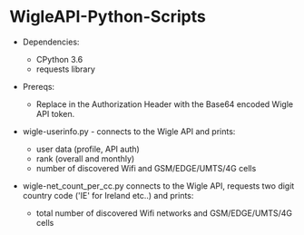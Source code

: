 # WigleAPI-Python-Scripts
* Dependencies:
  * CPython 3.6
  * requests library

* Prereqs:
  * Replace <secret key> in the Authorization Header with the Base64 encoded Wigle API token.
  
 * wigle-userinfo.py - connects to the Wigle API and prints:
	 * user data (profile, API auth)
	 * rank (overall and monthly)
	 * number of discovered Wifi and GSM/EDGE/UMTS/4G cells
	 
* wigle-net_count_per_cc.py connects to the Wigle API, requests two digit country code ('IE' for Ireland etc..) and prints:
	* total number of discovered Wifi networks and GSM/EDGE/UMTS/4G cells
